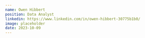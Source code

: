 ```yaml
---
name: Owen Hibbert
position: Data Analyst
linkedin: https://www.linkedin.com/in/owen-hibbert-30775b1b0/
image: placeholder
date: 2023-10-09
---
```


